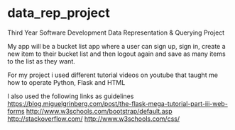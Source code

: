 # data_rep_project
Third Year Software Development Data Representation &amp; Querying Project

My app will be a bucket list app where a user can sign up, sign in,
create a new item to their bucket list and then logout again and save
as many items to the list as they want. 

For my project i used different tutorial videos on youtube that taught
me how to operate Python, Flask and HTML

I also used the following links as guidelines
https://blog.miguelgrinberg.com/post/the-flask-mega-tutorial-part-iii-web-forms
http://www.w3schools.com/bootstrap/default.asp
http://stackoverflow.com/
http://www.w3schools.com/css/


